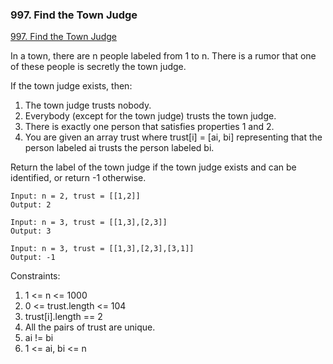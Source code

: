 ### 997. Find the Town Judge
[997. Find the Town Judge](https://leetcode.com/problems/find-the-town-judge/)

In a town, there are n people labeled from 1 to n. There is a rumor that one of these people is secretly the town judge.

If the town judge exists, then:

1. The town judge trusts nobody.
2. Everybody (except for the town judge) trusts the town judge.
3. There is exactly one person that satisfies properties 1 and 2.
4. You are given an array trust where trust[i] = [ai, bi] representing that the person labeled ai trusts the person labeled bi.

Return the label of the town judge if the town judge exists and can be identified, or return -1 otherwise.


```
Input: n = 2, trust = [[1,2]]
Output: 2

```

```
Input: n = 3, trust = [[1,3],[2,3]]
Output: 3
```

```
Input: n = 3, trust = [[1,3],[2,3],[3,1]]
Output: -1
```

Constraints:

1. 1 <= n <= 1000
2. 0 <= trust.length <= 104
3. trust[i].length == 2
4. All the pairs of trust are unique.
5. ai != bi
6. 1 <= ai, bi <= n
